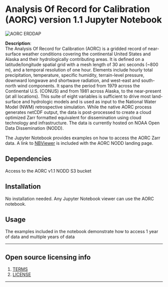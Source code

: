
# Analysis Of Record for Calibration (AORC) version 1.1 Jupyter Notebook

<img src="https://github.com/NOAA-OWP/AORC/blob/master/docs/AORC_SS.jpg" alt="AORC ERDDAP">

**Description**:  
The Analysis Of Record for Calibration (AORC) is a gridded record of near-surface  weather conditions covering the continental United States and Alaska and their  hydrologically contributing areas. It is defined on a latitude/longitude spatial grid with a mesh length of 30 arc seconds (~800 m), and a temporal resolution of one hour.  Elements include hourly total precipitation, temperature, specific humidity, terrain-level  pressure, downward longwave and shortwave radiation, and west-east and south-north wind components. It spans the period from 1979 across the Continental U.S. (CONUS) and from 1981 across Alaska, to the near-present (at all locations). This suite of eight variables is sufficient to drive most land-surface and hydrologic models and is used as input to the National Water Model (NWM) retrospective simulation. While the native AORC process generates netCDF output, the data is post-processed to create a cloud optimized Zarr formatted equivalent for dissemination using cloud technology and infrastructure.  The data is currently hosted on NOAA Open Data Dissemination (NODD).

The Jupyter Notebook provides examples on how to access the AORC Zarr data.  A link to [NBViewer](https://nbviewer.org/github/NOAA-OWP/AORC/blob/master/ExploreZarr.ipynb) is included with the AORC NODD landing page.  

## Dependencies

Access to the AORC v1.1 NODD S3 bucket

## Installation

No installation needed.  Any Jupyter Notebook viewer can use the AORC notebook.

## Usage

The examples included in the notebook demonstrate how to access 1 year of data and multiple years of data

----

## Open source licensing info
1. [TERMS](TERMS.md)
2. [LICENSE](LICENSE)

----